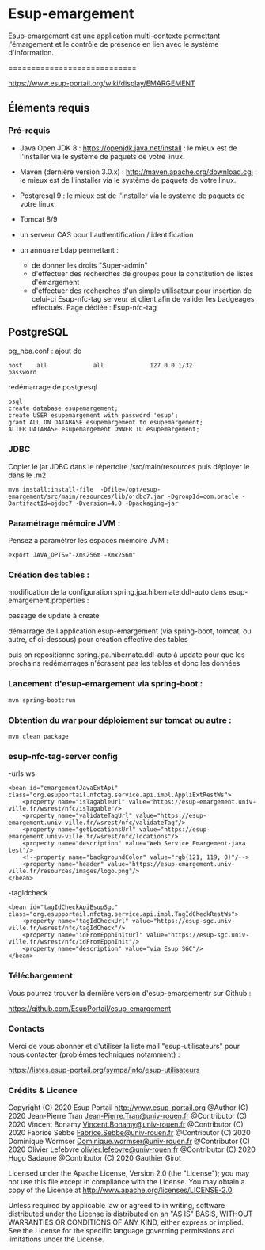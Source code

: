 # Esup-emargement
Esup-emargement est une application multi-contexte permettant l'émargement et le contrôle de présence en lien avec le système d'information.

============================

https://www.esup-portail.org/wiki/display/EMARGEMENT

## Éléments requis

### Pré-requis

* Java Open JDK 8 : https://openjdk.java.net/install : le mieux est de l'installer via le système de paquets de votre linux.

* Maven (dernière version 3.0.x) : http://maven.apache.org/download.cgi : le mieux est de l'installer via le système de paquets de votre linux.
* Postgresql 9 : le mieux est de l'installer via le système de paquets de votre linux.
* Tomcat 8/9
* un serveur CAS pour l'authentification / identification
* un annuaire Ldap permettant :
  * de donner les droits "Super-admin"
  * d'effectuer des recherches de groupes pour la constitution de listes d'émargement
  * d'effectuer des recherches d'un simple utilisateur pour insertion de celui-ci
    Esup-nfc-tag serveur et client afin de valider les badgeages effectués. Page dédiée : Esup-nfc-tag

## PostgreSQL

pg_hba.conf : ajout de

    host    all             all             127.0.0.1/32            password

redémarrage de postgresql

    psql
    create database esupemargement;
    create USER esupemargement with password 'esup';
    grant ALL ON DATABASE esupemargement to esupemargement;
    ALTER DATABASE esupemargement OWNER TO esupemargement;

### JDBC

Copier le jar JDBC dans le répertoire /src/main/resources puis déployer le dans le .m2

    mvn install:install-file  -Dfile=/opt/esup-emargement/src/main/resources/lib/ojdbc7.jar -DgroupId=com.oracle -DartifactId=ojdbc7 -Dversion=4.0 -Dpackaging=jar

### Paramétrage mémoire JVM :

Pensez à paramétrer les espaces mémoire JVM :

    export JAVA_OPTS="-Xms256m -Xmx256m"

### Création des tables :

modification de la configuration spring.jpa.hibernate.ddl-auto dans esup-emargement.properties :

passage de update à create

démarrage de l'application esup-emargement (via spring-boot, tomcat, ou autre, cf ci-dessous) pour création effective des tables

puis on repositionne spring.jpa.hibernate.ddl-auto à update pour que les prochains redémarrages n'écrasent pas les tables et donc les données

### Lancement d'esup-emargement via spring-boot :

    mvn spring-boot:run

### Obtention du war pour déploiement sur tomcat ou autre :

    mvn clean package

### esup-nfc-tag-server config

-urls ws

    <bean id="emargementJavaExtApi" class="org.esupportail.nfctag.service.api.impl.AppliExtRestWs">
        <property name="isTagableUrl" value="https://esup-emargement.univ-ville.fr/wsrest/nfc/isTagable"/>
        <property name="validateTagUrl" value="https://esup-emargement.univ-ville.fr/wsrest/nfc/validateTag"/>
        <property name="getLocationsUrl" value="https://esup-emargement.univ-ville.fr/wsrest/nfc/locations"/>
        <property name="description" value="Web Service Emargement-java test"/>
        <!--property name="backgroundColor" value="rgb(121, 119, 0)"/-->
        <property name="header" value="https://esup-emargement.univ-ville.fr/resources/images/logo.png"/>      
    </bean>

-tagIdcheck

    <bean id="tagIdCheckApiEsupSgc" class="org.esupportail.nfctag.service.api.impl.TagIdCheckRestWs">
        <property name="tagIdCheckUrl" value="https://esup-sgc.univ-ville.fr/wsrest/nfc/tagIdCheck"/>
        <property name="idFromEppnInitUrl" value="https://esup-sgc.univ-ville.fr/wsrest/nfc/idFromEppnInit"/>
        <property name="description" value="via Esup SGC"/>
    </bean>

### Téléchargement

Vous pourrez trouver la dernière version d'esup-emargementr sur Github :

https://github.com/EsupPortail/esup-emargement

### Contacts

Merci de vous abonner et d'utiliser la liste mail "esup-utilisateurs" pour nous contacter (problèmes techniques notamment) :

https://listes.esup-portail.org/sympa/info/esup-utilisateurs


### Crédits & Licence

Copyright (C) 2020 Esup Portail http://www.esup-portail.org
@Author (C) 2020 Jean-Pierre Tran <Jean-Pierre.Tran@univ-rouen.fr>
@Contributor (C) 2020 Vincent Bonamy <Vincent.Bonamy@univ-rouen.fr>
@Contributor (C) 2020 Fabrice Sebbe <Fabrice.Sebbe@univ-rouen.fr>
@Contributor (C) 2020 Dominique Wormser <Dominique.wormser@univ-rouen.fr>
@Contributor (C) 2020 Olivier Lefebvre <olivier.lefebvre@univ-rouen.fr>
@Contributor (C) 2020 Hugo Sadaune
@Contributor (C) 2020 Gauthier Girot

Licensed under the Apache License, Version 2.0 (the "License");
you may not use this file except in compliance with the License.
You may obtain a copy of the License at
        http://www.apache.org/licenses/LICENSE-2.0

Unless required by applicable law or agreed to in writing, software
distributed under the License is distributed on an "AS IS" BASIS,
WITHOUT WARRANTIES OR CONDITIONS OF ANY KIND, either express or implied.
See the License for the specific language governing permissions and
limitations under the License.

